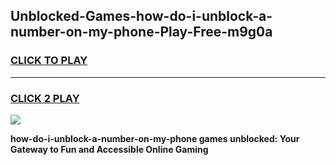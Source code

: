 
## Unblocked-Games-how-do-i-unblock-a-number-on-my-phone-Play-Free-m9g0a
<h3>
<a href="https://premium76.site?title=how-do-i-unblock-a-number-on-my-phone&ref=20M">CLICK TO PLAY</a></h3>
<hr>

<h3>
<a href="https://premium76.site?title=how-do-i-unblock-a-number-on-my-phone&ref=20M">CLICK 2 PLAY</a>
  
</h3>

<a href="https://premium76.site?title=how-do-i-unblock-a-number-on-my-phone&ref=19M"><img src="https://clearcache.store/games.png"></a>


**how-do-i-unblock-a-number-on-my-phone games unblocked: Your Gateway to Fun and Accessible Online Gaming**
